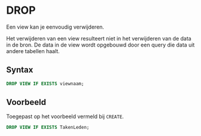 # DROP

Een view kan je eenvoudig verwijderen.

Het verwijderen van een view resulteert niet in het verwijderen van de data in de bron. De data in de view wordt opgebouwd door een query die data uit andere tabellen haalt.

## Syntax

```sql
DROP VIEW IF EXISTS viewnaam;
```

## Voorbeeld

Toegepast op het voorbeeld vermeld bij `CREATE`.

```sql
DROP VIEW IF EXISTS TakenLeden;
```
